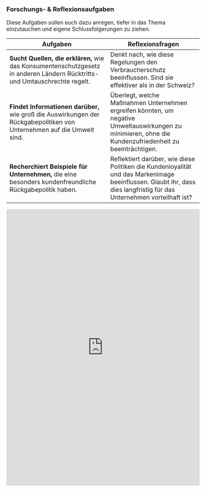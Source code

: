 ### Forschungs- & Reflexionsaufgaben

Diese Aufgaben sollen euch dazu anregen, tiefer in das Thema einzutauchen und eigene Schlussfolgerungen zu ziehen.

|Aufgaben|Reflexionsfragen|
|---|---|
|**Sucht Quellen, die erklären,** wie das Konsumentenschutzgesetz in anderen Ländern Rücktritts- und Umtauschrechte regelt.|Denkt nach, wie diese Regelungen den Verbraucherschutz beeinflussen. Sind sie effektiver als in der Schweiz?|
|**Findet Informationen darüber,** wie groß die Auswirkungen der Rückgabepolitiken von Unternehmen auf die Umwelt sind.|Überlegt, welche Maßnahmen Unternehmen ergreifen könnten, um negative Umweltauswirkungen zu minimieren, ohne die Kundenzufriedenheit zu beeinträchtigen.|
|**Recherchiert Beispiele für Unternehmen,** die eine besonders kundenfreundliche Rückgabepolitik haben.|Reflektiert darüber, wie diese Politiken die Kundenloyalität und das Markenimage beeinflussen. Glaubt ihr, dass dies langfristig für das Unternehmen vorteilhaft ist?|
<iframe src="https://app.Lumi.education/api/v1/run/nYkJQz/embed" width="100%" height="720" frameborder="0" allowfullscreen="allowfullscreen" allow="geolocation *; microphone *; camera *; midi *; encrypted-media *"></iframe><script src="https://app.Lumi.education/api/v1/h5p/core/js/h5p-resizer.js" charset="UTF-8" />
---
[[1. Vor der News]]
[[2. News]]